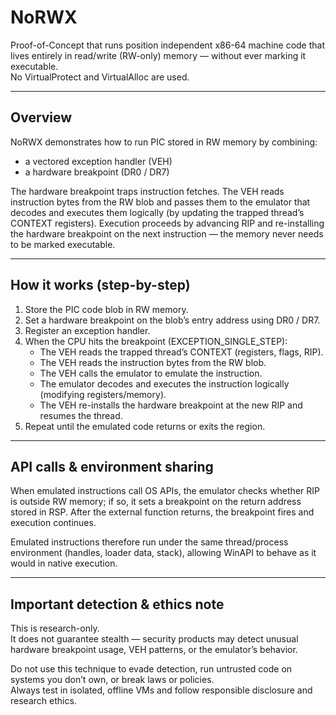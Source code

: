 # NoRWX

Proof-of-Concept that runs position independent x86-64 machine code that lives entirely in read/write (RW-only) memory — without ever marking it executable.  
No VirtualProtect and VirtualAlloc are used.

---

## Overview

NoRWX demonstrates how to run PIC stored in RW memory by combining:

- a vectored exception handler (VEH)
- a hardware breakpoint (DR0 / DR7)

The hardware breakpoint traps instruction fetches. The VEH reads instruction bytes from the RW blob and passes them to the emulator that decodes and executes them logically (by updating the trapped thread’s CONTEXT registers). Execution proceeds by advancing RIP and re-installing the hardware breakpoint on the next instruction — the memory never needs to be marked executable.

---

## How it works (step-by-step)

1. Store the PIC code blob in RW memory.
2. Set a hardware breakpoint on the blob’s entry address using DR0 / DR7.
3. Register an exception handler.
4. When the CPU hits the breakpoint (EXCEPTION_SINGLE_STEP):
   - The VEH reads the trapped thread’s CONTEXT (registers, flags, RIP).
   - The VEH reads the instruction bytes from the RW blob.
   - The VEH calls the emulator to emulate the instruction.
   - The emulator decodes and executes the instruction logically (modifying registers/memory).
   - The VEH re-installs the hardware breakpoint at the new RIP and resumes the thread.
5. Repeat until the emulated code returns or exits the region.

---

## API calls & environment sharing

When emulated instructions call OS APIs, the emulator checks whether RIP is outside RW memory; if so, it sets a breakpoint on the return address stored in RSP. After the external function returns, the breakpoint fires and execution continues.

Emulated instructions therefore run under the same thread/process environment (handles, loader data, stack), allowing WinAPI to behave as it would in native execution.

---

## Important detection & ethics note

This is research-only.  
It does not guarantee stealth — security products may detect unusual hardware breakpoint usage, VEH patterns, or the emulator’s behavior.

Do not use this technique to evade detection, run untrusted code on systems you don’t own, or break laws or policies.  
Always test in isolated, offline VMs and follow responsible disclosure and research ethics.
